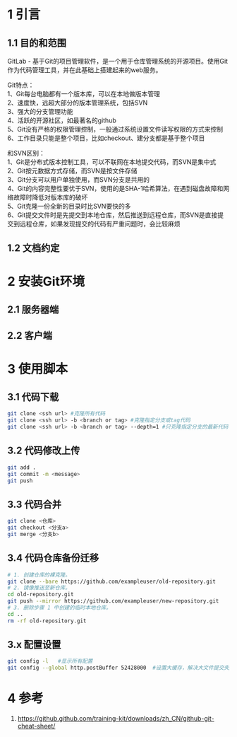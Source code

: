 # 1 引言
## 1.1 目的和范围
GitLab - 基于Git的项目管理软件，是一个用于仓库管理系统的开源项目。使用Git作为代码管理工具，并在此基础上搭建起来的web服务。

Git特点：   
1、Git每台电脑都有一个版本库，可以在本地做版本管理   
2、速度快，远超大部分的版本管理系统，包括SVN   
3、强大的分支管理功能   
4、活跃的开源社区，如最著名的github   
5、Git没有严格的权限管理控制，一般通过系统设置文件读写权限的方式来控制   
6、工作目录只能是整个项目，比如checkout、建分支都是基于整个项目   

和SVN区别：   
1、Git是分布式版本控制工具，可以不联网在本地提交代码，而SVN是集中式   
2、Git按元数据方式存储，而SVN是按文件存储   
3、Git分支可以用户单独使用，而SVN分支是共用的   
4、Git的内容完整性要优于SVN，使用的是SHA-1哈希算法，在遇到磁盘故障和网络故障时降低对版本库的破坏   
5、Git克隆一份全新的目录时比SVN要快的多   
6、Git提交文件时是先提交到本地仓库，然后推送到远程仓库，而SVN是直接提交到远程仓库，如果发现提交的代码有严重问题时，会比较麻烦   

## 1.2 文档约定


# 2 安装Git环境
## 2.1 服务器端

## 2.2 客户端

# 3 使用脚本
## 3.1 代码下载
```bash
git clone <ssh url> #克隆所有代码
git clone <ssh url> -b <branch or tag> #克隆指定分支或tag代码
git clone <ssh url> -b <branch or tag> --depth=1 #只克隆指定分支的最新代码
```

## 3.2 代码修改上传
```bash
git add .
git commit -m <message>
git push
```

## 3.3 代码合并
```bash
git clone <仓库>
git checkout <分支a>
git merge <分支b>
```

## 3.4 代码仓库备份迁移
```bash
# 1. 创建仓库的裸克隆。
git clone --bare https://github.com/exampleuser/old-repository.git 
# 2. 镜像推送至新仓库。
cd old-repository.git
git push --mirror https://github.com/exampleuser/new-repository.git
# 3. 删除步骤 1 中创建的临时本地仓库。
cd ..
rm -rf old-repository.git
```

## 3.x 配置设置
```bash
git config -l   #显示所有配置
git config --global http.postBuffer 52428000  #设置大缓存，解决大文件提交失败
```

# 4 参考
1. https://github.github.com/training-kit/downloads/zh_CN/github-git-cheat-sheet/